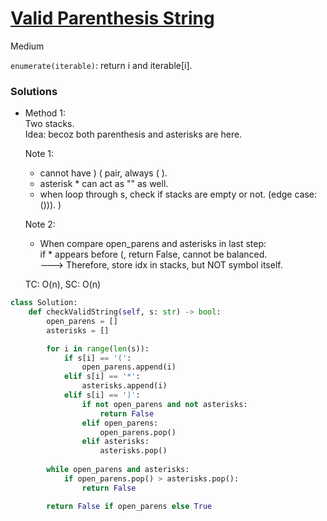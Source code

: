 # [Valid Parenthesis String](https://leetcode.com/problems/valid-parenthesis-string/?envType=company&envId=blizzard&favoriteSlug=blizzard-all)

Medium

`enumerate(iterable)`: 
return i and iterable[i].

### Solutions
- Method 1:\
  Two stacks.\
  Idea: becoz both parenthesis and asterisks are here.
  
  Note 1:
  - cannot have ) ( pair, always ( ).
  - asterisk * can act as "" as well.
  - when loop through s, check if stacks are empty or not. (edge case: ())). )

  Note 2:
  - When compare open_parens and asterisks in last step:\
      if * appears before (, return False, cannot be balanced.\
      ---> Therefore, store idx in stacks, but NOT symbol itself.

  TC: O(n), SC: O(n)
  
```python
class Solution:
    def checkValidString(self, s: str) -> bool:
        open_parens = []
        asterisks = []

        for i in range(len(s)):
            if s[i] == '(':
                open_parens.append(i)
            elif s[i] == '*':
                asterisks.append(i)
            elif s[i] == ')':
                if not open_parens and not asterisks:
                    return False
                elif open_parens:
                    open_parens.pop()
                elif asterisks:
                    asterisks.pop()
      
        while open_parens and asterisks:
            if open_parens.pop() > asterisks.pop():
                return False

        return False if open_parens else True
            
```
